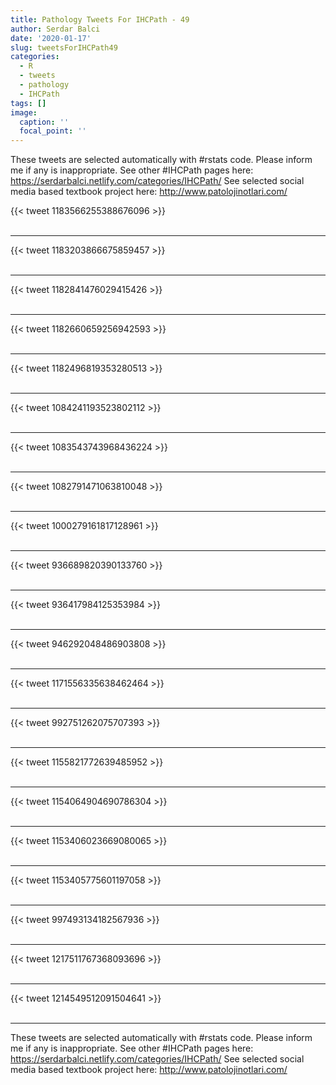 ```yaml
---
title: Pathology Tweets For IHCPath - 49
author: Serdar Balci
date: '2020-01-17'
slug: tweetsForIHCPath49
categories:
  - R
  - tweets
  - pathology
  - IHCPath
tags: []
image:
  caption: ''
  focal_point: ''
---
```



These tweets are selected automatically with #rstats code. Please inform me if any is inappropriate.
See other #IHCPath pages here: https://serdarbalci.netlify.com/categories/IHCPath/ 
See selected social media based textbook project here: http://www.patolojinotlari.com/

{{< tweet 1183566255388676096 >}}
<br>
<br>
<hr>
{{< tweet 1183203866675859457 >}}
<br>
<br>
<hr>
{{< tweet 1182841476029415426 >}}
<br>
<br>
<hr>
{{< tweet 1182660659256942593 >}}
<br>
<br>
<hr>
{{< tweet 1182496819353280513 >}}
<br>
<br>
<hr>
{{< tweet 1084241193523802112 >}}
<br>
<br>
<hr>
{{< tweet 1083543743968436224 >}}
<br>
<br>
<hr>
{{< tweet 1082791471063810048 >}}
<br>
<br>
<hr>
{{< tweet 1000279161817128961 >}}
<br>
<br>
<hr>
{{< tweet 936689820390133760 >}}
<br>
<br>
<hr>
{{< tweet 936417984125353984 >}}
<br>
<br>
<hr>
{{< tweet 946292048486903808 >}}
<br>
<br>
<hr>
{{< tweet 1171556335638462464 >}}
<br>
<br>
<hr>
{{< tweet 992751262075707393 >}}
<br>
<br>
<hr>
{{< tweet 1155821772639485952 >}}
<br>
<br>
<hr>
{{< tweet 1154064904690786304 >}}
<br>
<br>
<hr>
{{< tweet 1153406023669080065 >}}
<br>
<br>
<hr>
{{< tweet 1153405775601197058 >}}
<br>
<br>
<hr>
{{< tweet 997493134182567936 >}}
<br>
<br>
<hr>
{{< tweet 1217511767368093696 >}}
<br>
<br>
<hr>
{{< tweet 1214549512091504641 >}}
<br>
<br>
<hr>


These tweets are selected automatically with #rstats code. Please inform me if any is inappropriate.
See other #IHCPath pages here: https://serdarbalci.netlify.com/categories/IHCPath/ 
See selected social media based textbook project here: http://www.patolojinotlari.com/
